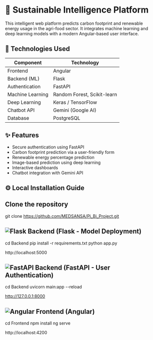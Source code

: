 # 🌿 Sustainable Intelligence Platform

This intelligent web platform predicts carbon footprint and renewable energy usage in the agri-food sector. It integrates machine learning and deep learning models with a modern Angular-based user interface.


## 🚀 Technologies Used

| Component        | Technology                  |
| ---------------- | --------------------------- |
| Frontend         | Angular                     |
| Backend (ML)     | Flask                       |
| Authentication   | FastAPI                     |
| Machine Learning | Random Forest, Scikit-learn |
| Deep Learning    | Keras / TensorFlow          |
| Chatbot API      | Gemini (Google AI)          |
| Database         | PostgreSQL                  |


## ✨ Features

- Secure authentication using FastAPI
- Carbon footprint prediction via a user-friendly form
- Renewable energy percentage prediction
- Image-based prediction using deep learning
- Interactive dashboards
- Chatbot integration with Gemini API

## ⚙️ Local Installation Guide

## Clone the repository

git clone https://github.com/MEDSANSA/Pi_Bi_Project.git

## ![Flask](https://img.shields.io/badge/Flask-000000?style=for-the-badge&logo=flask&logoColor=white) Backend (Flask - Model Deployment)

cd Backend 
pip install -r requirements.txt 
python app.py 

http://localhost:5000

## ![FastAPI](https://img.shields.io/badge/FastAPI-009688?style=for-the-badge&logo=fastapi&logoColor=white) Backend (FastAPI - User Authentication)

cd Backend 
uvicorn main:app --reload

http://127.0.0.1:8000

## ![Angular](https://img.shields.io/badge/Angular-DD0031?style=for-the-badge&logo=angular&logoColor=white) Frontend (Angular)

cd Frontend 
npm install 
ng serve

http://localhost:4200
